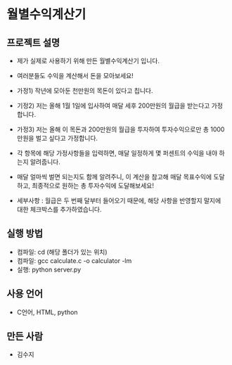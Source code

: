 # 월별수익계산기

## 프로젝트 설명
- 제가 실제로 사용하기 위해 만든 월별수익계산기 입니다.
- 여러분들도 수익을 계산해서 돈을 모아보세요!
  
- 가정1) 작년에 모아둔 천만원의 목돈이 있다고 칩니다.
- 기정2) 저는 올해 1월 1일에 입사하여 매달 세후 200만원의 월급을 받는다고 가정합니다.
- 가정3) 저는 올해 이 목돈과 200만원의 월급을 투자하여 투자수익으로만 총 1000만원을 벌고 싶다고 가정합니다.
- 각 항목에 해당 가정사항들을 입력하면, 매달 일정하게 몇 퍼센트의 수익을 내야 하는지 알려줍니다.
- 매달 얼마씩 벌면 되는지도 함께 알려주니, 이 계산을 참고해 매달 목표수익에 도달하고, 최종적으로 원하는 총 투자수익에 도달해보세요!

- 세부사항 : 월급은 두 번째 달부터 들어오기 때문에, 해당 사항을 반영할지 말지에 대한 체크박스를 추가하였습니다.

## 실행 방법
- 컴파일: cd (해당 폴더가 있는 위치)
- 컴파일: gcc calculate.c -o calculator -lm
- 실행: python server.py

## 사용 언어
- C언어, HTML, python

## 만든 사람
- 김수지
